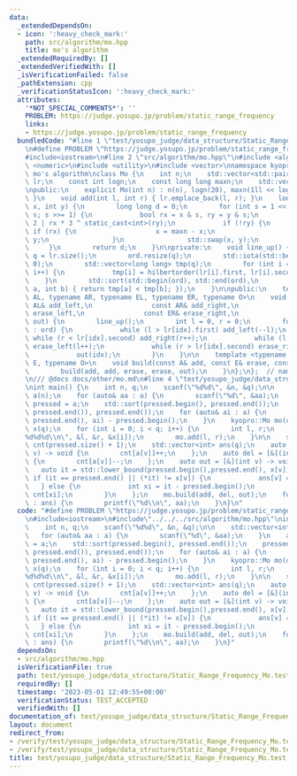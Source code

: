 ```yaml
---
data:
  _extendedDependsOn:
  - icon: ':heavy_check_mark:'
    path: src/algorithm/mo.hpp
    title: mo's algorithm
  _extendedRequiredBy: []
  _extendedVerifiedWith: []
  _isVerificationFailed: false
  _pathExtension: cpp
  _verificationStatusIcon: ':heavy_check_mark:'
  attributes:
    '*NOT_SPECIAL_COMMENTS*': ''
    PROBLEM: https://judge.yosupo.jp/problem/static_range_frequency
    links:
    - https://judge.yosupo.jp/problem/static_range_frequency
  bundledCode: "#line 1 \"test/yosupo_judge/data_structure/Static_Range_Frequency_Mo.test.cpp\"\
    \n#define PROBLEM \"https://judge.yosupo.jp/problem/static_range_frequency\"\n\
    #include<iostream>\n#line 2 \"src/algorithm/mo.hpp\"\n#include <algorithm>\n#include\
    \ <numeric>\n#include <utility>\n#include <vector>\nnamespace kyopro {\n/// @brief\
    \ mo's algorithm\nclass Mo {\n    int n;\n    std::vector<std::pair<int, int>>\
    \ lr;\n    const int logn;\n    const long long maxn;\n    std::vector<int> ord;\n\
    \npublic:\n    explicit Mo(int n) : n(n), logn(20), maxn(1ll << logn) { lr.reserve(n);\
    \ }\n    void add(int l, int r) { lr.emplace_back(l, r); }\n    long long hilbertorder(int\
    \ x, int y) {\n        long long d = 0;\n        for (int s = 1 << (logn - 1);\
    \ s; s >>= 1) {\n            bool rx = x & s, ry = y & s;\n            d = d <<\
    \ 2 | rx * 3 ^ static_cast<int>(ry);\n            if (!ry) {\n               \
    \ if (rx) {\n                    x = maxn - x;\n                    y = maxn -\
    \ y;\n                }\n                std::swap(x, y);\n            }\n   \
    \     }\n        return d;\n    }\n\nprivate:\n    void line_up() {\n        int\
    \ q = lr.size();\n        ord.resize(q);\n        std::iota(std::begin(ord), std::end(ord),\
    \ 0);\n        std::vector<long long> tmp(q);\n        for (int i = 0; i < q;\
    \ i++) {\n            tmp[i] = hilbertorder(lr[i].first, lr[i].second);\n    \
    \    }\n        std::sort(std::begin(ord), std::end(ord),\n                  [&](int\
    \ a, int b) { return tmp[a] < tmp[b]; });\n    }\n\npublic:\n    template <typename\
    \ AL, typename AR, typename EL, typename ER, typename O>\n    void build(const\
    \ AL& add_left,\n               const AR& add_right,\n               const EL&\
    \ erase_left,\n               const ER& erase_right,\n               const O&\
    \ out) {\n        line_up();\n        int l = 0, r = 0;\n        for (auto idx\
    \ : ord) {\n            while (l > lr[idx].first) add_left(--l);\n           \
    \ while (r < lr[idx].second) add_right(r++);\n            while (l < lr[idx].first)\
    \ erase_left(l++);\n            while (r > lr[idx].second) erase_right(--r);\n\
    \            out(idx);\n        }\n    }\n\n    template <typename A, typename\
    \ E, typename O>\n    void build(const A& add, const E& erase, const O& out) {\n\
    \        build(add, add, erase, erase, out);\n    }\n};\n};  // namespace kyopro\n\
    \n/// @docs docs/other/mo.md\n#line 4 \"test/yosupo_judge/data_structure/Static_Range_Frequency_Mo.test.cpp\"\
    \nint main() {\n    int n, q;\n    scanf(\"%d%d\", &n, &q);\n\n    std::vector<int>\
    \ a(n);\n    for (auto& aa : a) {\n        scanf(\"%d\", &aa);\n    }\n    auto\
    \ pressed = a;\n    std::sort(pressed.begin(), pressed.end());\n    pressed.erase(unique(pressed.begin(),\
    \ pressed.end()), pressed.end());\n    for (auto& ai : a) {\n        ai = std::lower_bound(pressed.begin(),\
    \ pressed.end(), ai) - pressed.begin();\n    }\n    kyopro::Mo mo(q);\n    std::vector<int>\
    \ x(q);\n    for (int i = 0; i < q; i++) {\n        int l, r;\n        scanf(\"\
    %d%d%d\\n\", &l, &r, &x[i]);\n        mo.add(l, r);\n    }\n\n    std::vector<int>\
    \ cnt(pressed.size() + 1);\n    std::vector<int> ans(q);\n    auto add = [&](int\
    \ v) -> void {\n        cnt[a[v]]++;\n    };\n    auto del = [&](int v) -> void\
    \ {\n        cnt[a[v]]--;\n    };\n    auto out = [&](int v) -> void {\n     \
    \   auto it = std::lower_bound(pressed.begin(),pressed.end(), x[v]);\n       \
    \ if (it == pressed.end() || (*it) != x[v]) {\n            ans[v] = 0;\n     \
    \   } else {\n            int xi = it - pressed.begin();\n            ans[v] =\
    \ cnt[xi];\n        }\n    };\n    mo.build(add, del, out);\n    for (auto& aa\
    \ : ans) {\n        printf(\"%d\\n\", aa);\n    }\n}\n"
  code: "#define PROBLEM \"https://judge.yosupo.jp/problem/static_range_frequency\"\
    \n#include<iostream>\n#include\"../../../src/algorithm/mo.hpp\"\nint main() {\n\
    \    int n, q;\n    scanf(\"%d%d\", &n, &q);\n\n    std::vector<int> a(n);\n \
    \   for (auto& aa : a) {\n        scanf(\"%d\", &aa);\n    }\n    auto pressed\
    \ = a;\n    std::sort(pressed.begin(), pressed.end());\n    pressed.erase(unique(pressed.begin(),\
    \ pressed.end()), pressed.end());\n    for (auto& ai : a) {\n        ai = std::lower_bound(pressed.begin(),\
    \ pressed.end(), ai) - pressed.begin();\n    }\n    kyopro::Mo mo(q);\n    std::vector<int>\
    \ x(q);\n    for (int i = 0; i < q; i++) {\n        int l, r;\n        scanf(\"\
    %d%d%d\\n\", &l, &r, &x[i]);\n        mo.add(l, r);\n    }\n\n    std::vector<int>\
    \ cnt(pressed.size() + 1);\n    std::vector<int> ans(q);\n    auto add = [&](int\
    \ v) -> void {\n        cnt[a[v]]++;\n    };\n    auto del = [&](int v) -> void\
    \ {\n        cnt[a[v]]--;\n    };\n    auto out = [&](int v) -> void {\n     \
    \   auto it = std::lower_bound(pressed.begin(),pressed.end(), x[v]);\n       \
    \ if (it == pressed.end() || (*it) != x[v]) {\n            ans[v] = 0;\n     \
    \   } else {\n            int xi = it - pressed.begin();\n            ans[v] =\
    \ cnt[xi];\n        }\n    };\n    mo.build(add, del, out);\n    for (auto& aa\
    \ : ans) {\n        printf(\"%d\\n\", aa);\n    }\n}"
  dependsOn:
  - src/algorithm/mo.hpp
  isVerificationFile: true
  path: test/yosupo_judge/data_structure/Static_Range_Frequency_Mo.test.cpp
  requiredBy: []
  timestamp: '2023-05-01 12:49:55+00:00'
  verificationStatus: TEST_ACCEPTED
  verifiedWith: []
documentation_of: test/yosupo_judge/data_structure/Static_Range_Frequency_Mo.test.cpp
layout: document
redirect_from:
- /verify/test/yosupo_judge/data_structure/Static_Range_Frequency_Mo.test.cpp
- /verify/test/yosupo_judge/data_structure/Static_Range_Frequency_Mo.test.cpp.html
title: test/yosupo_judge/data_structure/Static_Range_Frequency_Mo.test.cpp
---
```


